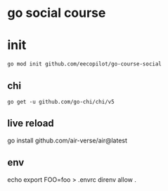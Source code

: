 # go social course

# init

```
go mod init github.com/eecopilot/go-course-social
```

## chi

```
go get -u github.com/go-chi/chi/v5
```

## live reload

go install github.com/air-verse/air@latest

## env

echo export FOO=foo > .envrc
direnv allow .
